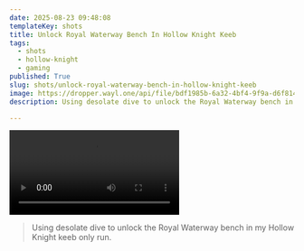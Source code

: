 ```yaml
---
date: 2025-08-23 09:48:08
templateKey: shots
title: Unlock Royal Waterway Bench In Hollow Knight Keeb
tags:
  - shots
  - hollow-knight
  - gaming
published: True
slug: shots/unlock-royal-waterway-bench-in-hollow-knight-keeb
image: https://dropper.wayl.one/api/file/bdf1985b-6a32-4bf4-9f9a-d6f814db7136.mp4
description: Using desolate dive to unlock the Royal Waterway bench in my Hollow Knight keeb only run.

---
```


![unlock royal waterway bench in hollow knight keeb](https://dropper.wayl.one/api/file/bdf1985b-6a32-4bf4-9f9a-d6f814db7136.mp4)

> Using desolate dive to unlock the Royal Waterway bench in my Hollow Knight keeb only run.
